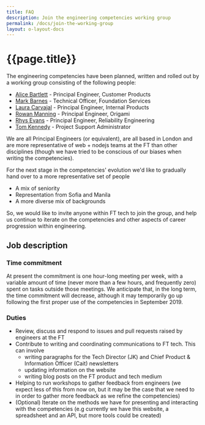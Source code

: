 ```yaml
---
title: FAQ
description: Join the engineering competencies working group
permalink: /docs/join-the-working-group
layout: o-layout-docs
---
```


# {{page.title}}

The engineering competencies have been planned, written and rolled out by a working group consisting of the following people:

- [Alice Bartlett](https://people-finder.in.ft.com/search?name=Alice%20Bartlett) - Principal Engineer, Customer Products
- [Mark Barnes](https://people-finder.in.ft.com/search?name=mark%20barnes) - Technical Officer, Foundation Services
- [Laura Carvajal](https://people-finder.in.ft.com/search?name=laura%20carvajal) - Principal Engineer, Internal Products
- [Rowan Manning](https://people-finder.in.ft.com/search?name=Rowan%20Manning) - Principal Engineer, Origami
- [Rhys Evans](https://people-finder.in.ft.com/search?name=rhys%20evans) - Principal Engineer, Reliability Engineering
- [Tom Kennedy](https://people-finder.in.ft.com/search?name=Tom%20Kennedy) - Project Support Administrator


We are all Principal Engineers (or equivalent), are all based in London and are more representative of web + nodejs teams at the FT than other disciplines (though we have tried to be conscious of our biases when writing the competencies).

For the next stage in the competencies' evolution we'd like to gradually hand over to a more representative set of people
- A mix of seniority
- Representation from Sofia and Manila
- A more diverse mix of backgrounds

So, we would like to invite anyone within FT tech to join the group, and help us continue to iterate on the competencies and other aspects of career progression within engineering.

## Job description

### Time commitment
At present the commitment is one hour-long meeting per week, with a variable amount of time (never more than a few hours, and frequently zero) spent on tasks outside those meetings. We anticipate that, in the long term, the time commitment will decrease, although it may temporarily go up following the first proper use of the competencies in September 2019.

### Duties
- Review, discuss and respond to issues and pull requests raised by engineers at the FT
- Contribute to writing and coordinating communications to FT tech. This can involve
  - writing paragraphs for the Tech Director (JK) and Chief Product & Information Officer (Cait) newsletters
  - updating information on the website
  - writing blog posts on the FT product and tech medium
- Helping to run workshops to gather feedback from engineers (we expect less of this from now on, but it may be the case that we need to in order to gather more feedback as we refine the competencies)
- (Optional) Iterate on the methods we have for presenting and interacting with the competencies (e.g currently we have this website, a spreadsheet and an API, but more tools could be created)
